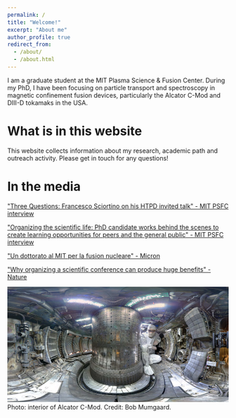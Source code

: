 ```yaml
---
permalink: /
title: "Welcome!"
excerpt: "About me"
author_profile: true
redirect_from: 
  - /about/
  - /about.html
---
```


I am a graduate student at the MIT Plasma Science & Fusion Center. During my PhD, I have been focusing on particle transport and spectroscopy in magnetic confinement fusion devices, particularly the Alcator C-Mod and DIII-D tokamaks in the USA. 

What is in this website
=======================
This website collects information about my research, academic path and outreach activity. Please get in touch for any questions!

In the media
============
["Three Questions: Francesco Sciortino on his HTPD invited talk" - MIT PSFC interview](https://www.psfc.mit.edu/news/2020/three-questions-francesco-sciortino-on-his-htpd-invited-talk)

["Organizing the scientific life: PhD candidate works behind the scenes to create learning opportunities for peers and the general public" - MIT PSFC interview](https://www.psfc.mit.edu/news/2018/francesco-sciortino-organizing-the-scientific-life)

["Un dottorato al MIT per la fusion nucleare" - Micron](https://www.rivistamicron.it/approfondimenti/un-dottorato-al-mit-per-la-fusione-nucleare/)

["Why organizing a scientific conference can produce huge benefits" - Nature](https://www.nature.com/articles/d41586-018-05714-9?utm_source=fbk_nnc&utm_medium=social&utm_campaign=naturenews&sf193884577=1)

<img src="https://github.com/fsciortino/fsciortino.github.io/blob/master/images/cmod_fig.png">
Photo: interior of Alcator C-Mod. Credit: Bob Mumgaard.
